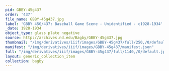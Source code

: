 ```yaml
---
pid: GBBY-45g437
order: '437'
file_name: GBBY-45g437.jpg
label: 'GBBY 45G/437: Baseball Game Scene - Unidentified - c1928-1934'
_date: 1928-1934
object_type: glass plate negative
source: http://archives.nd.edu/Bagby/GBBY-45g437.jpg
thumbnail: "/img/derivatives/iiif/images/GBBY-45g437/full/250,/0/default.jpg"
manifest: "/img/derivatives/iiif/images/GBBY-45g437/manifest.json"
full: "/img/derivatives/iiif/images/GBBY-45g437/full/1140,/0/default.jpg"
layout: generic_collection_item
collection: bagby
---
```

